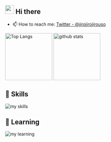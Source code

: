 <!-- 2. プロフィールや連絡先を変更 -->
## <img src="https://media.giphy.com/media/hvRJCLFzcasrR4ia7z/giphy.gif" width="28"> Hi there
- 📫 How to reach me: [Twitter - @jirojirojirouso](https://twitter.com/jirojirojirouso)
<p align="left"> 
  <img alt="Top Langs" height="150px" src="https://github-readme-stats.vercel.app/api/top-langs/?username=takajirou&layout=compact&show_icons=true&theme=onedark" />
  <img alt="github stats" height="150px" src="https://github-readme-stats.vercel.app/api?username=takajirou&theme=onedark&show_icons=ture" />
</p>

## 🌱 Skills
<img alt="my skills" src="https://skillicons.dev/icons?theme=dark&perline=10&i=html,css,sass,js,ts,react,next,php,laravel,ruby,supabase,mysql,figma" />

## 📕 Learning
<img alt="my learning" src="https://skillicons.dev/icons?theme=dark&perline=7&i=docker,rails,nodejs,swift" />

<!--
This repository is a ✨ _special_ ✨ repository because its `README.md` (this file) appears on your GitHub profile.

Here are some ideas to get you started:

- 🔭 I’m currently working on ...
- 🌱 I’m currently learning ...
- 👯 I’m looking to collaborate on ...
- 🤔 I’m looking for help with ...
- 💬 Ask me about ...
- 📫 How to reach me: ...
- 😄 Pronouns: ...
- ⚡ Fun fact: ...
-->
